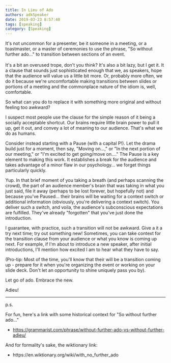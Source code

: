 ```yaml
---
title: In Lieu of Ado
authors: adkSpeaker
date: 2019-03-23 8:57:40
tags: [speaking]
category: [Speaking]
---
```


<p>It's not uncommon for a presenter, be it someone in a meeting, or a toastmaster, or a master of ceremonies to use the phrase, "So without further ado..." to transition between sections of an event.<br /><br />It's a bit an overused trope, don't you think? It's also a bit lazy, but I get it. It a clause that sounds just sophisticated enough that we, as speakers, hope that the audience will value us a little bit more. Or, probably more often, we do it because we're uncomfortable making transitions between slides or portions of a meeting and the commonplace nature of the idiom is, well, comfortable.</p>
<p>So what can you do to replace it with something more original and without feeling too awkward?</p>


<p>I suspect most people use the clause for the simple reason of it being a socially acceptable shortcut. Our brains require little brain power to pull it up, get it out, and convey a lot of meaning to our audience. That's what we do as humans.</p>
<p>Consider instead starting with a Pause (with a capital P!). Let the drama build just for a moment, then say, "Moving on...," or "In the next portion of our meeting," or "I'm excited to get going/move on...." The Pause is a key element to making this work. It establishes a break for the audience and takes advantage of a minor flaw in our psychology... we forget things particularly quickly.</p>
<p>Yup. In that brief moment of you taking a breath (and perhaps scanning the crowd), the part of an audience member's brain that was taking in what you just said, file it away (perhaps to be lost forever, but hopefully not) and because you've Paused... their brains will be waiting for a context switch or additional information (obviously, you're delivering a context switch). You deliver such a switch, and voila, the audience's subconscious expectations are fulfilled. They've already "forgotten" that you've just done the introduction.</p>
<p>I guarantee, with practice, such a transition will not be awkward. Give a it a try next time; try out something new! Sometimes, you can take context for the transition clause from your audience or what you know is coming up next. For example, if I'm about to introduce a new speaker, after initial introductions, I'll mention how excited I am to hear what they have to say. </p>
<p>(Pro-tip: Most of the time, you'll know that their will be a transition coming up - prepare for it when you're organizing the event or working on your slide deck. Don't let an opportunity to shine uniquely pass you by).</p>
<p>Let go of ado. Embrace the new.</p>
<p>Adieu!</p>
<hr />
<p>p.s.</p>
<p>For fun, here's a link with some historical context for "So without further ado..."</p>
<ul>
<li><a href="https://grammarist.com/phrase/without-further-ado-vs-without-further-adieu/">https://grammarist.com/phrase/without-further-ado-vs-without-further-adieu/</a></li>
</ul>
<p>And for formality's sake, the wiktionary link:</p>
<ul>
<li>https://en.wiktionary.org/wiki/with_no_further_ado</li>
</ul>